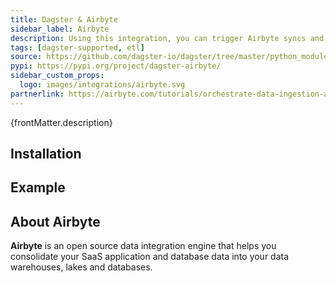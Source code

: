 ```yaml
---
title: Dagster & Airbyte
sidebar_label: Airbyte
description: Using this integration, you can trigger Airbyte syncs and orchestrate your Airbyte connections from within Dagster, making it easy to chain an Airbyte sync with upstream or downstream steps in your workflow.
tags: [dagster-supported, etl]
source: https://github.com/dagster-io/dagster/tree/master/python_modules/libraries/dagster-airbyte
pypi: https://pypi.org/project/dagster-airbyte/
sidebar_custom_props:
  logo: images/integrations/airbyte.svg
partnerlink: https://airbyte.com/tutorials/orchestrate-data-ingestion-and-transformation-pipelines
---
```


<p>{frontMatter.description}</p>

## Installation

<PackageInstallInstructions packageName="dagster-airbyte" />

## Example

<CodeExample path="docs_snippets/docs_snippets/integrations/airbyte.py" language="python" />

## About Airbyte

**Airbyte** is an open source data integration engine that helps you consolidate your SaaS application and database data into your data warehouses, lakes and databases.
